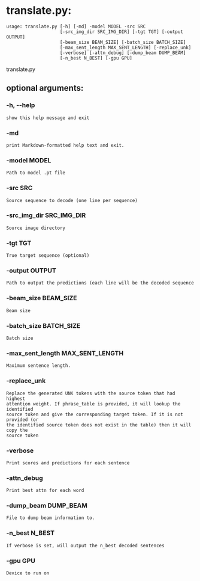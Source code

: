 <!--- This file was automatically generated. Do not modify it manually but use the docs/options/generate.sh script instead. -->

# translate.py:

```
usage: translate.py [-h] [-md] -model MODEL -src SRC
                    [-src_img_dir SRC_IMG_DIR] [-tgt TGT] [-output OUTPUT]
                    [-beam_size BEAM_SIZE] [-batch_size BATCH_SIZE]
                    [-max_sent_length MAX_SENT_LENGTH] [-replace_unk]
                    [-verbose] [-attn_debug] [-dump_beam DUMP_BEAM]
                    [-n_best N_BEST] [-gpu GPU]

```

translate.py

## **optional arguments**:
### **-h, --help** 

```
show this help message and exit
```

### **-md** 

```
print Markdown-formatted help text and exit.
```

### **-model MODEL** 

```
Path to model .pt file
```

### **-src SRC** 

```
Source sequence to decode (one line per sequence)
```

### **-src_img_dir SRC_IMG_DIR** 

```
Source image directory
```

### **-tgt TGT** 

```
True target sequence (optional)
```

### **-output OUTPUT** 

```
Path to output the predictions (each line will be the decoded sequence
```

### **-beam_size BEAM_SIZE** 

```
Beam size
```

### **-batch_size BATCH_SIZE** 

```
Batch size
```

### **-max_sent_length MAX_SENT_LENGTH** 

```
Maximum sentence length.
```

### **-replace_unk** 

```
Replace the generated UNK tokens with the source token that had highest
attention weight. If phrase_table is provided, it will lookup the identified
source token and give the corresponding target token. If it is not provided (or
the identified source token does not exist in the table) then it will copy the
source token
```

### **-verbose** 

```
Print scores and predictions for each sentence
```

### **-attn_debug** 

```
Print best attn for each word
```

### **-dump_beam DUMP_BEAM** 

```
File to dump beam information to.
```

### **-n_best N_BEST** 

```
If verbose is set, will output the n_best decoded sentences
```

### **-gpu GPU** 

```
Device to run on
```
